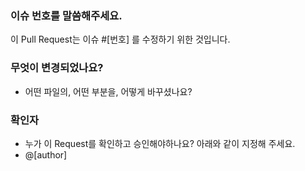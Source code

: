 ### 이슈 번호를 말씀해주세요.
이 Pull Request는 이슈 #[번호] 를 수정하기 위한 것입니다.

### 무엇이 변경되었나요?
- 어떤 파일의, 어떤 부분을, 어떻게 바꾸셨나요?

### 확인자
- 누가 이 Request를 확인하고 승인해야하나요? 아래와 같이 지정해 주세요.
- @[author]